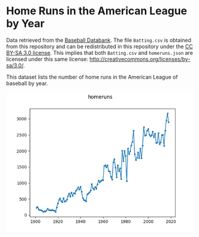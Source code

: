 # Home Runs in the American League by Year

Data retrieved from the [Baseball 
Databank](https://github.com/chadwickbureau/baseballdatabank). The file 
``Batting.csv`` is obtained from this repository and can be redistributed in 
this repository under the [CC BY-SA 3.0 
license](https://creativecommons.org/licenses/by-sa/3.0/). This implies that 
both ``Batting.csv`` and ``homeruns.json`` are licensed under this same 
license: http://creativecommons.org/licenses/by-sa/3.0/.

This dataset lists the number of home runs in the American League of baseball 
by year.

![Plot of homeruns dataset](./homeruns.png)
